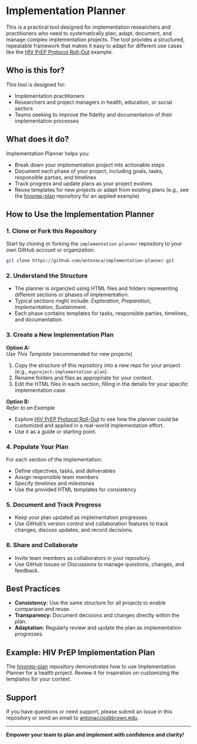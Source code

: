 # Implementation Planner

This is a practical tool designed for implementation researchers and practitioners who need to systematically plan, adapt, document, and manage complex implementation projects. The tool provides a structured, repeatable framework that makes it easy to adapt for different use cases like the [HIV PrEP Protocol Roll-Out](https://github.com/antonaca/hivprep-plan) example.

## Who is this for?

This tool is designed for:
- Implementation practitioners
- Researchers and project managers in health, education, or social sectors
- Teams seeking to improve the fidelity and documentation of their implementation processes

## What does it do?

Implementation Planner helps you:
- Break down your implementation project into actionable steps
- Document each phase of your project, including goals, tasks, responsible parties, and timelines
- Track progress and update plans as your project evolves
- Reuse templates for new projects or adapt from existing plans (e.g., see the [hivprep-plan](https://github.com/antonaca/hivprep-plan) repository for an applied example)

## How to Use the Implementation Planner

### 1. Clone or Fork this Repository

Start by cloning or forking the `implementation-planner` repository to your own GitHub account or organization:

```bash
git clone https://github.com/antonaca/implementation-planner.git
```

### 2. Understand the Structure

- The planner is organized using HTML files and folders representing different sections or phases of implementation.
- Typical sections might include: _Exploration_, _Preparation_, _Implementation_, _Sustainment_.
- Each phase contains templates for tasks, responsible parties, timelines, and documentation.

### 3. Create a New Implementation Plan

**Option A:**  
_Use This Template_ (recommended for new projects)

1. Copy the structure of this repository into a new repo for your project (e.g., `myproject-implementation-plan`).
2. Rename folders and files as appropriate for your context.
3. Edit the HTML files in each section, filling in the details for your specific implementation case.

**Option B:**  
_Refer to an Example_

- Explore [HIV PrEP Protocol Roll-Out](https://github.com/antonaca/hivprep-plan) to see how the planner could be customized and applied in a real-world implementation effort.
- Use it as a guide or starting point.

### 4. Populate Your Plan

For each section of the implementation:

- Define objectives, tasks, and deliverables
- Assign responsible team members
- Specify timelines and milestones
- Use the provided HTML templates for consistency

### 5. Document and Track Progress

- Keep your plan updated as implementation progresses.
- Use GitHub’s version control and collaboration features to track changes, discuss updates, and record decisions.

### 6. Share and Collaborate

- Invite team members as collaborators in your repository.
- Use GitHub Issues or Discussions to manage questions, changes, and feedback.

## Best Practices

- **Consistency:** Use the same structure for all projects to enable comparison and reuse.
- **Transparency:** Document decisions and changes directly within the plan.
- **Adaptation:** Regularly review and update the plan as implementation progresses.

## Example: HIV PrEP Implementation Plan

The [hivprep-plan](https://antonaca.github.io/hivprep-plan) repository demonstrates how to use Implementation Planner for a health project. Review it for inspiration on customizing the templates for your context.

## Support

If you have questions or need support, please submit an Issue in this repository or send an email to [antonaccio@brown.edu](mailto:antonaccio@brown.edu).

---

**Empower your team to plan and implement with confidence and clarity!**
